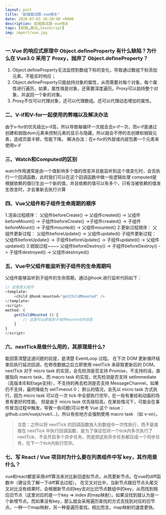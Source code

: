 ```yaml
---
layout: post
title: "前端面试题-vue相关"
date: 2020-07-03 10:30:08 +0800
description: 前端面试题-vue相关
tags: [前端,面试,JavaScript]
img: import/vue.jpg
---
```


### 一.Vue 的响应式原理中 Object.defineProperty 有什么缺陷？为什么在 Vue3.0 采用了 Proxy，抛弃了 Object.defineProperty？
1. Object.defineProperty无法监控到数组下标的变化，导致通过数组下标添加元素，不能实时响应；
2. Object.defineProperty只能劫持对象的属性，从而需要对每个对象，每个属性进行遍历，如果，属性值是对象，还需要深度遍历。Proxy可以劫持整个对象，并返回一个新的对象。
3. Proxy不仅可以代理对象，还可以代理数组。还可以代理动态增加的属性。

### 二、V-if和V-for一起使用的弊端以及解决办法
由于v-for的优先级比v-if高，所以导致每循环一次就会去v-if一次，而v-if是通过创建和销毁dom元素来控制元素的显示与隐藏，所以就会不停的去创建和销毁元素，造成页面卡顿，性能下降。
解决办法：在v-for的外层或内层包裹一个元素来使用v-if

### 三、Watch和Computed的区别
watch作用通常是由一个值影响多个值的改变并且能监听到这个值变化时，会去执行一个回调函数，此时我们可以在这个回调函数中做一些逻辑处理
computed是根据依赖的值衍生出一个新的值，并且依赖的值可以有多个，只有当被依赖的值发生改变时，才会重新去执行计算

### 四、Vue父组件和子组件生命周期的顺序
1.渲染过程顺序：
父组件beforeCreate() -> 父组件created() -> 父组件beforeMount() -> 子组件beforeCreate() ->子组件created() -> 子组件beforeMount() -> 子组件mounted() -> 父组件mounted()
2.更新过程顺序：
父组件更新过程： 父组件beforeUpdate() -> 父组件updated() 子组件更新过程： 父组件beforeUpdate() -> 子组件beforeUpdate() -> 子组件updated() -> 父组件updated()
3.销毁过程~~~~
父组件beforeDestroy() -> 子组件beforeDestroy() -> 子组件destroyed() -> 父组件destroyed()

### 五、Vue中父组件能监听到子组件的生命周期吗
父组件能够监听到子组件的生命周期，通过@hook:进行监听代码如下：
```js
// 这里是父组件
<template>
    <child @hook:mounted="getChildMounted" />
</template>
<script>
method: {
    getChildMounted () {
        // 这里可以获取到子组件mounted的信息
    }
}
</script>
```

### 六、nextTick是做什么用的，其原理是什么?
能回答清楚这道问题的前提，是清楚 EventLoop 过程。
在下次 DOM 更新循环结束后执行延迟回调，在修改数据之后立即使用 nextTick 来获取更新后的 DOM。
nextTick 对于 micro task 的实现，会先检测是否支持 Promise，不支持的话，直接指向 macro task，而 macro task 的实现，优先检测是否支持 setImmediate（高版本IE和Etage支持），不支持的再去检测是否支持 MessageChannel，如果仍不支持，最终降级为 setTimeout 0；
默认的情况，会先以 micro task 方式执行，因为 micro task 可以在一次 tick 中全部执行完毕，在一些有重绘和动画的场景有更好的性能。
但是由于 micro task 优先级较高，在某些情况下，可能会在事件冒泡过程中触发，导致一些问题(可以参考 Vue 这个 issue：github.com/vuejs/vue/i…)，所以有些地方会强制使用 macro task （如 v-on）。
> 注意：之所以将 nextTick 的回调函数放入到数组中一次性执行，而不是直接在 nextTick 中执行回调函数，是为了保证在同一个tick内多次执行了 nextTcik，不会开启多个异步任务，而是把这些异步任务都压成一个同步任务，在下一个tick内执行完毕。

### 七、写 React / Vue 项目时为什么要在列表组件中写 key，其作用是什么？
vue和react都是采用diff算法来对比新旧虚拟节点，从而更新节点。在vue的diff函数中（建议先了解一下diff算法过程）。
在交叉对比中，当新节点跟旧节点头尾交叉对比没有结果时，会根据新节点的key去对比旧节点数组中的key，从而找到相应旧节点（这里对应的是一个key => index 的map映射）。如果没找到就认为是一个新增节点。而如果没有key，那么就会采用遍历查找的方式去找到对应的旧节点。一种一个map映射，另一种是遍历查找。相比而言。map映射的速度更快。

